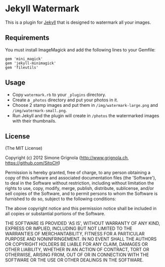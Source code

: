 Jekyll Watermark
=============================

This is a plugin for [Jekyll](https://github.com/mojombo/jekyll) that is designed to watermark all your images.

Requirements
------------

You must install ImageMagick and add the following lines to your Gemfile:

	gem 'mini_magick'
	gem 'jekyll-minimagick'
	gem 'fileutils'
	
Usage
---------------

 - Copy `watermark.rb` to your `_plugins` directory.
 - Create a `_photos` directory and put your photos in it.
 - Choose 2 stamp images and put them in `/img/watermark-large.png` and `/img/watermark-small.png`.
 - Run Jekyll and the plugin will create in `/photos` the watermarked images with their thumbnails.

License
-------
(The MIT License)

Copyright (c) 2012 Simone Grignola (<http://www.grignola.ch>, <https://github.com/SitoCH>)

Permission is hereby granted, free of charge, to any person obtaining a copy
of this software and associated documentation files (the 'Software'), to deal
in the Software without restriction, including without limitation the rights
to use, copy, modify, merge, publish, distribute, sublicense, and/or sell
copies of the Software, and to permit persons to whom the Software is
furnished to do so, subject to the following conditions:

The above copyright notice and this permission notice shall be included in all
copies or substantial portions of the Software.

THE SOFTWARE IS PROVIDED 'AS IS', WITHOUT WARRANTY OF ANY KIND, EXPRESS OR
IMPLIED, INCLUDING BUT NOT LIMITED TO THE WARRANTIES OF MERCHANTABILITY,
FITNESS FOR A PARTICULAR PURPOSE AND NONINFRINGEMENT. IN NO EVENT SHALL THE
AUTHORS OR COPYRIGHT HOLDERS BE LIABLE FOR ANY CLAIM, DAMAGES OR OTHER
LIABILITY, WHETHER IN AN ACTION OF CONTRACT, TORT OR OTHERWISE, ARISING FROM,
OUT OF OR IN CONNECTION WITH THE SOFTWARE OR THE USE OR OTHER DEALINGS IN THE
SOFTWARE.